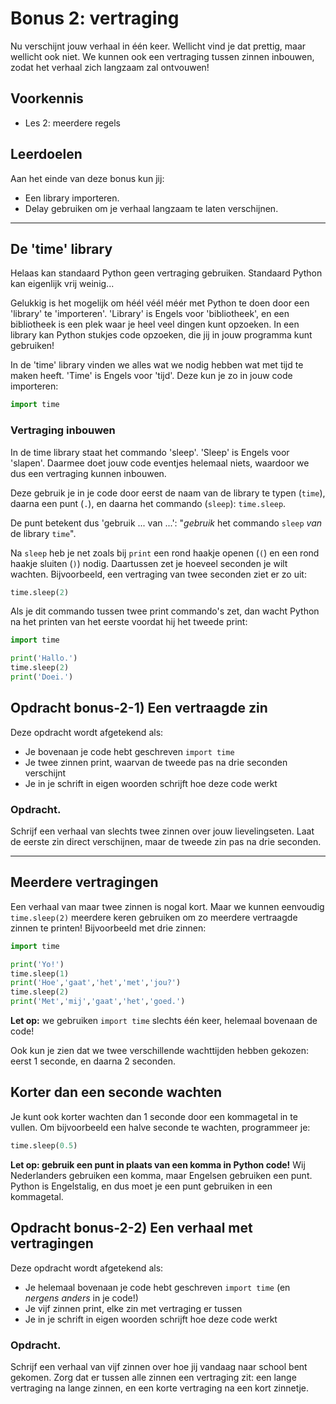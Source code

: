 # Bonus 2: vertraging

Nu verschijnt jouw verhaal in één keer. Wellicht vind je dat prettig, maar wellicht ook niet. We kunnen ook een vertraging tussen zinnen inbouwen, zodat het verhaal zich langzaam zal ontvouwen!

## Voorkennis

* Les 2: meerdere regels

## Leerdoelen

Aan het einde van deze bonus kun jij:

* Een library importeren.
* Delay gebruiken om je verhaal langzaam te laten verschijnen.

****



## De 'time' library

Helaas kan standaard Python geen vertraging gebruiken. Standaard Python kan eigenlijk vrij weinig...

Gelukkig is het mogelijk om héél véél méér met Python te doen door een 'library' te 'importeren'. 'Library' is Engels voor 'bibliotheek', en een bibliotheek is een plek waar je heel veel dingen kunt opzoeken. In een library kan Python stukjes code opzoeken, die jij in jouw programma kunt gebruiken!

In de 'time' library vinden we alles wat we nodig hebben wat met tijd te maken heeft. 'Time' is Engels voor 'tijd'. Deze kun je zo in jouw code importeren:

```python
import time
```


### Vertraging inbouwen

In de time library staat het commando 'sleep'. 'Sleep' is Engels voor 'slapen'. Daarmee doet jouw code eventjes helemaal niets, waardoor we dus een vertraging kunnen inbouwen.

Deze gebruik je in je code door eerst de naam van de library te typen (`time`), daarna een punt (`.`), en daarna het commando (`sleep`): `time.sleep`.

De punt betekent dus 'gebruik ... van ...': "*gebruik* het commando `sleep` *van* de library `time`".

Na `sleep` heb je net zoals bij `print` een rond haakje openen (`(`) en een rond haakje sluiten (`)`) nodig. Daartussen zet je hoeveel seconden je wilt wachten. Bijvoorbeeld, een vertraging van twee seconden ziet er zo uit:

```python
time.sleep(2)
```

Als je dit commando tussen twee print commando's zet, dan wacht Python na het printen van het eerste voordat hij het tweede print:

```python
import time

print('Hallo.')
time.sleep(2)
print('Doei.')
```


## Opdracht bonus-2-1\) Een vertraagde zin

Deze opdracht wordt afgetekend als:

* Je bovenaan je code hebt geschreven `import time`
* Je twee zinnen print, waarvan de tweede pas na drie seconden verschijnt
* Je in je schrift in eigen woorden schrijft hoe deze code werkt

### Opdracht.

Schrijf een verhaal van slechts twee zinnen over jouw lievelingseten. Laat de eerste zin direct verschijnen, maar de tweede zin pas na drie seconden.




****

## Meerdere vertragingen

Een verhaal van maar twee zinnen is nogal kort. Maar we kunnen eenvoudig `time.sleep(2)` meerdere keren gebruiken om zo meerdere vertraagde zinnen te printen! Bijvoorbeeld met drie zinnen:


```python
import time

print('Yo!')
time.sleep(1)
print('Hoe','gaat','het','met','jou?')
time.sleep(2)
print('Met','mij','gaat','het','goed.')
```

**Let op:** we gebruiken `import time` slechts één keer, helemaal bovenaan de code!

Ook kun je zien dat we twee verschillende wachttijden hebben gekozen: eerst 1 seconde, en daarna 2 seconden.

## Korter dan een seconde wachten

Je kunt ook korter wachten dan 1 seconde door een kommagetal in te vullen. Om bijvoorbeeld een halve seconde te wachten, programmeer je:

```python
time.sleep(0.5)
```

**Let op: gebruik een punt in plaats van een komma in Python code!** Wij Nederlanders gebruiken een komma, maar Engelsen gebruiken een punt. Python is Engelstalig, en dus moet je een punt gebruiken in een kommagetal.




## Opdracht bonus-2-2\) Een verhaal met vertragingen

Deze opdracht wordt afgetekend als:

* Je helemaal bovenaan je code hebt geschreven `import time` (en _nergens anders_ in je code!)
* Je vijf zinnen print, elke zin met vertraging er tussen
* Je in je schrift in eigen woorden schrijft hoe deze code werkt

### Opdracht.

Schrijf een verhaal van vijf zinnen over hoe jij vandaag naar school bent gekomen. Zorg dat er tussen alle zinnen een vertraging zit: een lange vertraging na lange zinnen, en een korte vertraging na een kort zinnetje.


